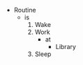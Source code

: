 * Routine
    * is
        1. Wake
        2. Work
            * at
                * Library
        3. Sleep
